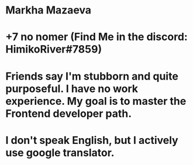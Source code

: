 # Markha Mazaeva
# +7 no nomer (Find Me in the discord: HimikoRiver#7859)
# Friends say I'm stubborn and quite purposeful. I have no work experience. My goal is to master the Frontend developer path.
# I don't speak English, but I actively use google translator.
